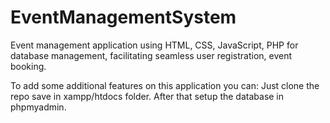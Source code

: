 # EventManagementSystem
Event management application using HTML, CSS, JavaScript, PHP for database
management, facilitating seamless user registration, event booking.


To add some additional features on this application you can:
Just clone the repo save in xampp/htdocs folder.
After that setup the database in phpmyadmin.

